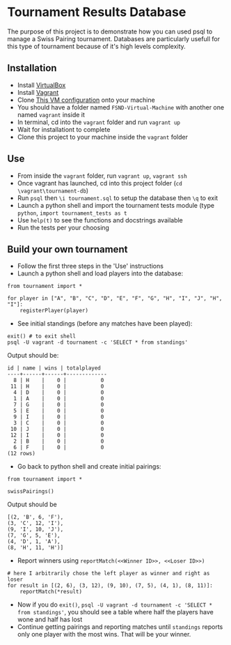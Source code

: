 # Tournament Results Database
The purpose of this project is to demonstrate how you can used psql to manage a Swiss Pairing tournament. Databases are particularly usefull for this type of tournament because of it's high levels complexity.

## Installation
* Install [VirtualBox](https://www.virtualbox.org/wiki/Downloads)
* Install [Vagrant](https://www.vagrantup.com/downloads.html)
* Clone [This VM configuration](https://github.com/udacity/fullstack-nanodegree-vm) onto your machine
* You should have a folder named `FSND-Virtual-Machine` with another one named `vagrant` inside it
* In terminal, cd into the `vagrant` folder and run `vagrant up`
* Wait for installationt to complete
* Clone this project to your machine inside the `vagrant` folder

## Use
* From inside the `vagrant` folder, run `vagrant up`, `vagrant ssh`
* Once vagrant has launched, cd into this project folder (`cd \vagrant\tournament-db`)
* Run `psql` then `\i tournament.sql` to setup the database then `\q` to exit
* Launch a python shell and import the tournament tests module (type `python`, `import tournament_tests as t`
* Use `help(t)` to see the functions and docstrings available
* Run the tests per your choosing

## Build your own tournament
* Follow the first three steps in the 'Use' instructions
* Launch a python shell and load players into the database:
~~~
from tournament import *

for player in ["A", "B", "C", "D", "E", "F", "G", "H", "I", "J", "H", "I"]:
	registerPlayer(player)
~~~
* See initial standings (before any matches have been played):
~~~
exit() # to exit shell
psql -U vagrant -d tournament -c 'SELECT * from standings'
~~~
Output should be:
~~~
id | name | wins | totalplayed 
----+------+------+-------------
  8 | H    |    0 |           0
 11 | H    |    0 |           0
  4 | D    |    0 |           0
  1 | A    |    0 |           0
  7 | G    |    0 |           0
  5 | E    |    0 |           0
  9 | I    |    0 |           0
  3 | C    |    0 |           0
 10 | J    |    0 |           0
 12 | I    |    0 |           0
  2 | B    |    0 |           0
  6 | F    |    0 |           0
(12 rows)
~~~
* Go back to python shell and create initial pairings:
~~~
from tournament import *

swissPairings()
~~~
Output should be
~~~
[(2, 'B', 6, 'F'), 
(3, 'C', 12, 'I'), 
(9, 'I', 10, 'J'), 
(7, 'G', 5, 'E'), 
(4, 'D', 1, 'A'), 
(8, 'H', 11, 'H')]
~~~
* Report winners using `reportMatch(<<Winner ID>>, <<Loser ID>>)`
~~~
# here I arbitrarily chose the left player as winner and right as loser
for result in [(2, 6), (3, 12), (9, 10), (7, 5), (4, 1), (8, 11)]:
	reportMatch(*result)
~~~
* Now if you do `exit()`, `psql -U vagrant -d tournament -c 'SELECT * from standings'`, you should see a table where half the players have wone and half has lost
* Continue getting pairings and reporting matches until `standings` reports only one player with the most wins. That will be your winner.


